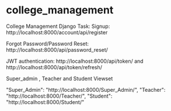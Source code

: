 # college_management
College Management
Django Task:
Signup: http://localhost:8000/account/api/register

Forgot Password/Password Reset: http://localhost:8000/api/password_reset/

JWT authentication: http://localhost:8000/api/token/ and http://localhost:8000/api/token/refresh/

Super_admin , Teacher and Student Viewset

 "Super_Admin": "http://localhost:8000/Super_Admin/",
  "Teacher": "http://localhost:8000/Teacher/",
  "Student": "http://localhost:8000/Student/"
  
